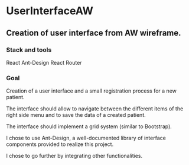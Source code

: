 # UserInterfaceAW
## Creation of user interface from AW wireframe.

### Stack and tools

React
Ant-Design
React Router

### Goal

Creation of a user interface and a small registration process for a new patient. 

The interface should allow to navigate between the different items of the right side menu and to save the data of a created patient. 

The interface should implement a grid system (similar to Bootstrap).

I chose to use Ant-Design, a well-documented library of interface components provided to realize this project. 

I chose to go further by integrating other functionalities.

